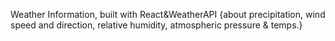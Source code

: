 Weather Information, built with React&WeatherAPI
{about precipitation, wind speed and direction, relative humidity, atmospheric pressure & temps.}
